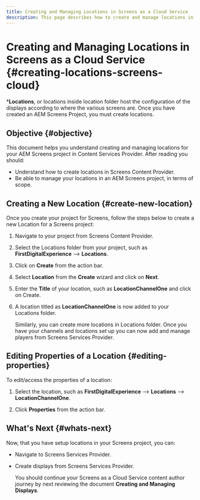 ```yaml
---
title: Creating and Managing Locations in Screens as a Cloud Service
description: This page describes how to create and manage locations in Screens as a Cloud Service.
---
```


# Creating and Managing Locations in Screens as a Cloud Service {#creating-locations-screens-cloud}

***Locations**, or locations inside location folder host the configuration of the displays according to where the various screens are.
Once you have created an AEM Screens Project, you must create locations.

## Objective {#objective}

This document helps you understand creating and managing locations for your AEM Screens project in Content Services Provider. After reading you should:

* Understand how to create locations in Screens Content Provider.
* Be able to manage your locations in an AEM Screens project, in terms of scope.

## Creating a New Location {#create-new-location}

Once you create your project for Screens, follow the steps below to create a new Location for a Screens project:

1. Navigate to your project from Screens Content Provider.

1. Select the Locations folder from your project, such as **FirstDigitalExperience** --> **Locations**.

1. Click on **Create** from the action bar.

1. Select **Location** from the **Create** wizard and click on **Next**.

1. Enter the **Title** of your location, such as **LocationChannelOne** and click on Create.

1. A location titled as **LocationChannelOne** is now added to your Locations folder.

   Similarly, you can create more locations in Locations folder. Once you have your channels and locations set up you can now add and manage players from Screens Services Provider.


## Editing Properties of a Location {#editing-properties}

To edit/access the properties of a location:

1. Select the location, such as **FirstDigitalExperience** --> **Locations** --> **LocationChannelOne**.

1. Click **Properties** from the action bar.

## What's Next {#whats-next}

Now, that you have setup locations in your Screens project, you can:

* Navigate to Screens Services Provider.
* Create displays from Screens Services Provider.

  You should continue your Screens as a Cloud Service content author journey by next reviewing the document **Creating and Managing Displays**.